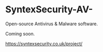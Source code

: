 # SyntexSecurity-AV-
Open-source Antivirus &amp; Malware software. 

Coming soon.

https://syntexsecurity.co.uk/project/
